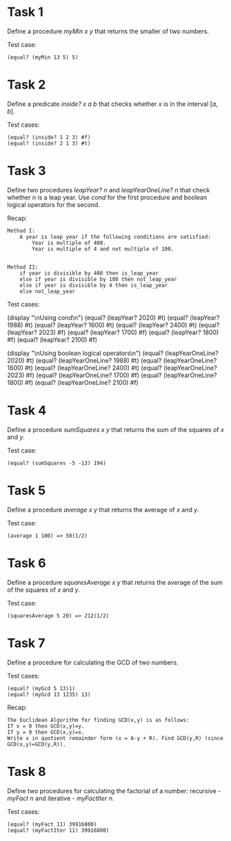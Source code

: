 # Task 1
Define a procedure *myMin x y* that returns the smaller of two numbers.

Test case:

    (equal? (myMin 13 5) 5)

# Task 2
Define a predicate *inside? x a b* that checks whether *x* is in the interval [*a*, *b*].

Test cases:

    (equal? (inside? 1 2 3) #f)
    (equal? (inside? 2 1 3) #t)

# Task 3
Define two procedures *leapYear? n* and *leapYearOneLine? n* that check whether *n* is a leap year. Use *cond* for the first procedure and boolean logical operators for the second.

Recap:

    Method I:
        A year is leap year if the following conditions are satisfied:
            Year is multiple of 400.
            Year is multiple of 4 and not multiple of 100.


    Method II:
        if year is divisible by 400 then is_leap_year
        else if year is divisible by 100 then not_leap_year
        else if year is divisible by 4 then is_leap_year
        else not_leap_year 

Test cases:

(display "\nUsing cond\n")
(equal? (leapYear? 2020) #t)
(equal? (leapYear? 1988) #t)
(equal? (leapYear? 1600) #t)
(equal? (leapYear? 2400) #t)
(equal? (leapYear? 2023) #f)
(equal? (leapYear? 1700) #f)
(equal? (leapYear? 1800) #f)
(equal? (leapYear? 2100) #f)

(display "\nUsing boolean logical operators\n")
(equal? (leapYearOneLine? 2020) #t)
(equal? (leapYearOneLine? 1988) #t)
(equal? (leapYearOneLine? 1600) #t)
(equal? (leapYearOneLine? 2400) #t)
(equal? (leapYearOneLine? 2023) #f)
(equal? (leapYearOneLine? 1700) #f)
(equal? (leapYearOneLine? 1800) #f)
(equal? (leapYearOneLine? 2100) #f)

# Task 4
Define a procedure *sumSquares x y* that returns the sum of the squares of *x* and *y*.

Test case:

    (equal? (sumSquares -5 -13) 194)

# Task 5
Define a procedure *average x y* that returns the average of *x* and *y*.

Test case:

    (average 1 100) => 50(1/2)

# Task 6
Define a procedure *squaresAverage x y* that returns the average of the sum of the squares of *x* and *y*.

Test case:

    (squaresAverage 5 20) => 212(1/2)

# Task 7
Define a procedure for calculating the GCD of two numbers.

Test cases:

    (equal? (myGcd 5 13)1)
    (equal? (myGcd 13 1235) 13)

Recap:

    The Euclidean Algorithm for finding GCD(x,y) is as follows:
    If x = 0 then GCD(x,y)=y.
    If y = 0 then GCD(x,y)=x.
    Write x in quotient remainder form (x = A⋅y + R). Find GCD(y,R) (since GCD(x,y)=GCD(y,R)).

# Task 8
Define two procedures for calculating the factorial of a number: recursive - *myFact n* and iterative - *myFactIter n*.

Test cases:

    (equal? (myFact 11) 39916800)
    (equal? (myFactIter 11) 39916800)